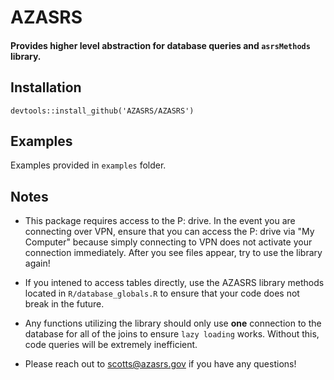 # AZASRS  

#### Provides higher level abstraction for database queries and `asrsMethods` library.  


## Installation  

`devtools::install_github('AZASRS/AZASRS')`


## Examples

Examples provided in `examples` folder.


## Notes  

  - This package requires access to the P: drive. In the event you are connecting over VPN, ensure that you can access the P: drive via "My Computer" because simply connecting to VPN does not activate your connection immediately. After you see files appear, try to use the library again!  

  - If you intened to access tables directly, use the AZASRS library methods located in `R/database_globals.R` to ensure that your code does not break in the future.  
  
  - Any functions utilizing the library should only use **one** connection to the database for all of the joins to ensure `lazy loading` works. Without this, code queries will be extremely inefficient.  
  
  - Please reach out to scotts@azasrs.gov if you have any questions!


